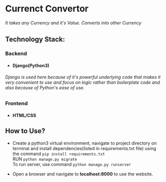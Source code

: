 # Currenct Convertor

###### It takes any Currency and it's Value. Converts into other Currency


## Technology Stack:
### Backend
* #### Django(Python3)
###### Django is used here because of it's powerful underlying code that makes it very convenient to use and focus on logic rather than boilerplate code and also because of Python's ease of use.

### Frontend
* #### HTML/CSS


## How to Use?
* Create a python3 virtual environment, navigate to project directory on terminal and install dependencies(listed in requirements.txt file) using the command
`pip install requirements.txt` <br>
RUN `python manage.py migrate` <br>
To run server, use command `python manage.py runserver`

* Open a browser and navigate to <b>localhost:8000</b> to use the website.

